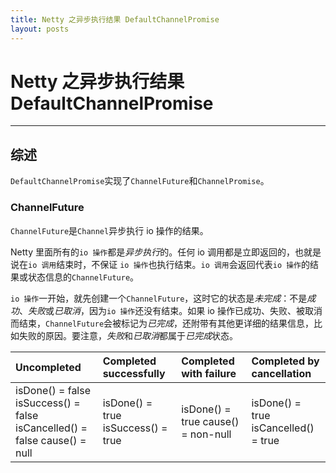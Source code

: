 ```yaml
---
title: Netty 之异步执行结果 DefaultChannelPromise
layout: posts
---
```


# Netty 之异步执行结果 DefaultChannelPromise

------

## 综述

`DefaultChannelPromise`实现了`ChannelFuture`和`ChannelPromise`。

### ChannelFuture

`ChannelFuture`是`Channel`异步执行 io 操作的结果。

Netty 里面所有的`io 操作`都是*异步执行*的。任何 io 调用都是立即返回的，也就是说在`io 调用`结束时，不保证 `io 操作`也执行结束。`io 调用`会返回代表`io 操作`的结果或状态信息的`ChannelFuture`。

`io 操作`一开始，就先创建一个`ChannelFuture`，这时它的状态是*未完成*：不是*成功*、*失败*或*已取消*，因为`io 操作`还没有结束。如果 io 操作已成功、失败、被取消而结束，`ChannelFuture`会被标记为*已完成*，还附带有其他更详细的结果信息，比如失败的原因。要注意，*失败*和*已取消*都属于*已完成*状态。
 
|Uncompleted|Completed successfully|Completed with failure|Completed by cancellation|
|:-------|:-------|:-------|:-------|
|isDone() = false <br/> isSuccess() = false isCancelled() = false cause() = null|isDone() = true isSuccess() = true| isDone() = true cause() = non-null | isDone() = true  isCancelled() = true|



